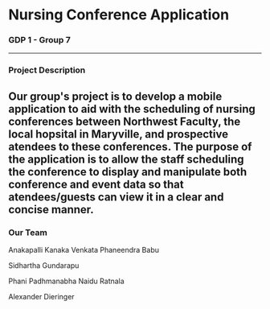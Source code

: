# Nursing Conference Application
### GDP 1 - Group 7
---

### Project Description
Our group's project is to develop a mobile application to aid with the scheduling of nursing conferences between Northwest Faculty, the local hopsital in Maryville, and prospective atendees to these conferences.  The purpose of the application is to allow the staff scheduling the conference to display and manipulate both conference and event data so that atendees/guests can view it in a clear and concise manner.
---

### Our Team
Anakapalli Kanaka Venkata Phaneendra Babu

Sidhartha Gundarapu

Phani Padhmanabha Naidu Ratnala

Alexander Dieringer